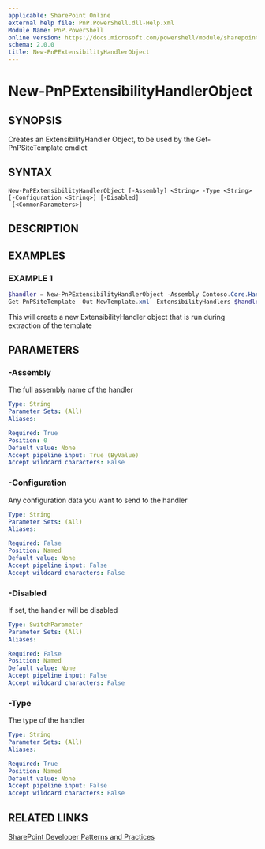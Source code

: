 ```yaml
---
applicable: SharePoint Online
external help file: PnP.PowerShell.dll-Help.xml
Module Name: PnP.PowerShell
online version: https://docs.microsoft.com/powershell/module/sharepoint-pnp/new-pnpextensibilityhandlerobject
schema: 2.0.0
title: New-PnPExtensibilityHandlerObject
---
```


# New-PnPExtensibilityHandlerObject

## SYNOPSIS
Creates an ExtensibilityHandler Object, to be used by the Get-PnPSiteTemplate cmdlet

## SYNTAX

```
New-PnPExtensibilityHandlerObject [-Assembly] <String> -Type <String> [-Configuration <String>] [-Disabled]
 [<CommonParameters>]
```

## DESCRIPTION

## EXAMPLES

### EXAMPLE 1
```powershell
$handler = New-PnPExtensibilityHandlerObject -Assembly Contoso.Core.Handlers -Type Contoso.Core.Handlers.MyExtensibilityHandler
Get-PnPSiteTemplate -Out NewTemplate.xml -ExtensibilityHandlers $handler
```

This will create a new ExtensibilityHandler object that is run during extraction of the template

## PARAMETERS

### -Assembly
The full assembly name of the handler

```yaml
Type: String
Parameter Sets: (All)
Aliases:

Required: True
Position: 0
Default value: None
Accept pipeline input: True (ByValue)
Accept wildcard characters: False
```

### -Configuration
Any configuration data you want to send to the handler

```yaml
Type: String
Parameter Sets: (All)
Aliases:

Required: False
Position: Named
Default value: None
Accept pipeline input: False
Accept wildcard characters: False
```

### -Disabled
If set, the handler will be disabled

```yaml
Type: SwitchParameter
Parameter Sets: (All)
Aliases:

Required: False
Position: Named
Default value: None
Accept pipeline input: False
Accept wildcard characters: False
```

### -Type
The type of the handler

```yaml
Type: String
Parameter Sets: (All)
Aliases:

Required: True
Position: Named
Default value: None
Accept pipeline input: False
Accept wildcard characters: False
```

## RELATED LINKS

[SharePoint Developer Patterns and Practices](https://aka.ms/sppnp)